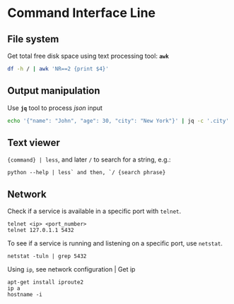 # Command Interface Line

## File system

Get total free disk space using text processing tool: **`awk`**
```sh
df -h / | awk 'NR==2 {print $4}'
```

## Output manipulation

Use **`jq`** tool to process _json_ input
```sh
echo '{"name": "John", "age": 30, "city": "New York"}' | jq -c '.city'
```

## Text viewer

`{command} | less`, and later `/` to search for a string, e.g.:
```
python --help | less` and then, `/ {search phrase}
```

## Network

Check if a service is available in a specific port with `telnet`.
```
telnet <ip> <port_number>
telnet 127.0.1.1 5432
```

To see if a service is running and listening on a specific port, use `netstat`.
```
netstat -tuln | grep 5432
```

Using `ip`, see network configuration  |  Get ip
```
apt-get install iproute2
ip a
hostname -i
```
